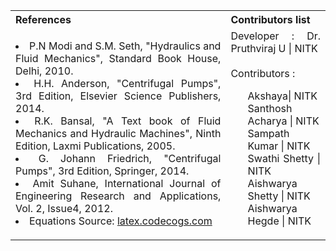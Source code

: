 <table style="text-align:justify;">
  <tr>
    <th>References</th>
    <th>Contributors list</th>
  </tr>
  <tr>
    <td>
    <li>P.N Modi and S.M. Seth, "Hydraulics and Fluid Mechanics", Standard Book House, Delhi, 2010.</li>
    <li>H.H. Anderson, "Centrifugal Pumps", 3rd Edition, Elsevier Science Publishers, 2014.</li>
    <li>R.K. Bansal, "A Text book of Fluid Mechanics and Hydraulic Machines", Ninth Edition, Laxmi Publications, 2005.</li>
    <li>G. Johann Friedrich, "Centrifugal Pumps", 3rd Edition, Springer, 2014.</li>
    <li>Amit Suhane, International Journal of Engineering Research and Applications, Vol. 2, Issue4, 2012.</li>
    <li>Equations Source: <a href="http://latex.codecogs.com/">latex.codecogs.com</a></li>
   </td>
    <td>Developer : Dr. Pruthviraj U | NITK</br></br>
    Contributors :
    <ul style="list-style-type: none;">
    <li>Akshaya| NITK</li>
    <li>Santhosh Acharya | NITK</li>
    <li>Sampath Kumar | NITK</li>
    <li>Swathi Shetty | NITK</li>
    <li>Aishwarya Shetty | NITK</li>
    <li>Aishwarya Hegde | NITK</li>
     </ul></td>
  </tr>
</table>
 
 

